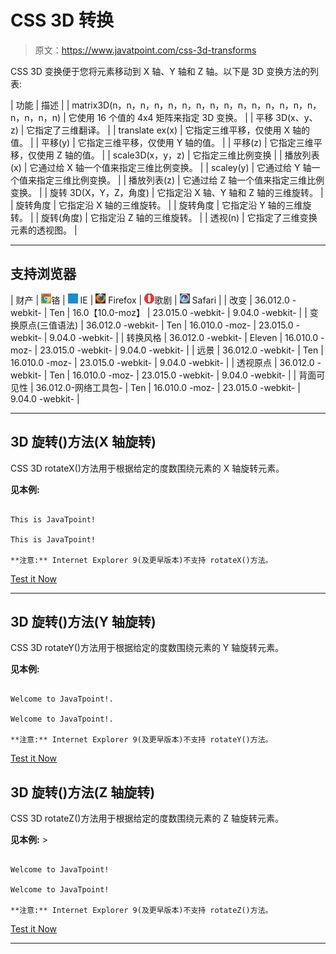 # CSS 3D 转换

> 原文：<https://www.javatpoint.com/css-3d-transforms>

CSS 3D 变换便于您将元素移动到 X 轴、Y 轴和 Z 轴。以下是 3D 变换方法的列表:

| 功能 | 描述 |
| matrix3D(n，n，n，n，n，n，n，n，n，n，n，n，n，n，n，n，n，n，n) | 它使用 16 个值的 4x4 矩阵来指定 3D 变换。 |
| 平移 3D(x、y、z) | 它指定了三维翻译。 |
| translate ex(x) | 它指定三维平移，仅使用 X 轴的值。 |
| 平移(y) | 它指定三维平移，仅使用 Y 轴的值。 |
| 平移(z) | 它指定三维平移，仅使用 Z 轴的值。 |
| scale3D(x，y，z) | 它指定三维比例变换 |
| 播放列表(x) | 它通过给 X 轴一个值来指定三维比例变换。 |
| scaley(y) | 它通过给 Y 轴一个值来指定三维比例变换。 |
| 播放列表(z) | 它通过给 Z 轴一个值来指定三维比例变换。 |
| 旋转 3D(X，Y，Z，角度) | 它指定沿 X 轴、Y 轴和 Z 轴的三维旋转。 |
| 旋转角度 | 它指定沿 X 轴的三维旋转。 |
| 旋转角度 | 它指定沿 Y 轴的三维旋转。 |
| 旋转(角度) | 它指定沿 Z 轴的三维旋转。 |
| 透视(n) | 它指定了三维变换元素的透视图。 |

* * *

## 支持浏览器

| 财产 | ![chrome browser](img/4fbdc93dc2016c5049ed108e7318df19.png)铬 | ![ie browser](img/83dd23df1fe8373fd5bf054b2c1dd88b.png) IE | ![firefox browser](img/4f001fff393888a8a807ed29b28145d1.png) Firefox | ![opera browser](img/6cad4a592cc69a052056a0577b4aac65.png)歌剧 | ![safari browser](img/a0f6a9711a92203c5dc5c127fe9c9fca.png) Safari |
| 改变 | 36.012.0 -webkit- | Ten | 16.0【10.0-moz】 | 23.015.0 -webkit- | 9.04.0 -webkit- |
| 变换原点(三值语法) | 36.012.0 -webkit- | Ten | 16.010.0 -moz- | 23.015.0 -webkit- | 9.04.0 -webkit- |
| 转换风格 | 36.012.0 -webkit- | Eleven | 16.010.0 -moz- | 23.015.0 -webkit- | 9.04.0 -webkit- |
| 远景 | 36.012.0 -webkit- | Ten | 16.010.0 -moz- | 23.015.0 -webkit- | 9.04.0 -webkit- |
| 透视原点 | 36.012.0 -webkit- | Ten | 16.010.0 -moz- | 23.015.0 -webkit- | 9.04.0 -webkit- |
| 背面可见性 | 36.012.0-网络工具包- | Ten | 16.010.0 -moz- | 23.015.0 -webkit- | 9.04.0 -webkit- |

* * *

## 3D 旋转()方法(X 轴旋转)

CSS 3D rotateX()方法用于根据给定的度数围绕元素的 X 轴旋转元素。

**见本例:**

```

This is JavaTpoint!

This is JavaTpoint!

**注意:** Internet Explorer 9(及更早版本)不支持 rotateX()方法。

```

[Test it Now](https://www.javatpoint.com/oprweb/test.jsp?filename=css-3d-transforms1)

* * *

## 3D 旋转()方法(Y 轴旋转)

CSS 3D rotateY()方法用于根据给定的度数围绕元素的 Y 轴旋转元素。

**见本例:**

```

Welcome to JavaTpoint!.

Welcome to JavaTpoint!.

**注意:** Internet Explorer 9(及更早版本)不支持 rotateY()方法。

```

[Test it Now](https://www.javatpoint.com/oprweb/test.jsp?filename=css-3d-transforms2)

## 3D 旋转()方法(Z 轴旋转)

CSS 3D rotateZ()方法用于根据给定的度数围绕元素的 Z 轴旋转元素。

**见本例:** >

```

Welcome to JavaTpoint!

Welcome to JavaTpoint!

**注意:** Internet Explorer 9(及更早版本)不支持 rotateZ()方法。

```

[Test it Now](https://www.javatpoint.com/oprweb/test.jsp?filename=css-3d-transforms3)

* * *